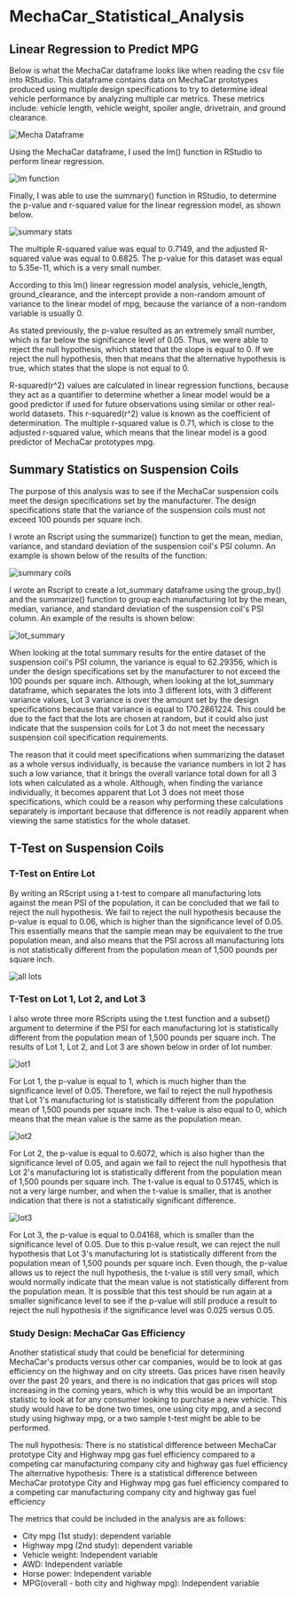 # MechaCar_Statistical_Analysis

## Linear Regression to Predict MPG 

Below is what the MechaCar dataframe looks like when reading the csv file into RStudio. This dataframe contains data on MechaCar prototypes produced using multiple design specifications to try to determine ideal vehicle performance by analyzing multiple car metrics. These metrics include: vehicle length, vehicle weight, spoiler angle, drivetrain, and ground clearance. 

![Mecha Dataframe](https://github.com/Lucky777b/MechaCar_Statistical_Analysis/blob/main/resources/MechaCar_mpg_df.png)

Using the MechaCar dataframe, I used the lm() function in RStudio to perform linear regression. 

![lm function](https://github.com/Lucky777b/MechaCar_Statistical_Analysis/blob/main/resources/MechaCar_linear_regression_model_multiple.png)

Finally, I was able to use the summary() function in RStudio, to determine the p-value and r-squared value for the linear regression model, as shown below. 

![summary stats](https://github.com/Lucky777b/MechaCar_Statistical_Analysis/blob/main/resources/MechaCar_summary_statistics.png)

The multiple R-squared value was equal to 0.7149, and the adjusted R-squared value was equal to 0.6825. The p-value for this dataset was equal to 5.35e-11, which is a very small number. 

According to this lm() linear regression model analysis, vehicle_length, ground_clearance, and the intercept provide a non-random amount of variance to the linear model of mpg, because the variance of a non-random variable is usually 0. 

As stated previously, the p-value resulted as an extremely small number, which is far below the significance level of 0.05. Thus, we were able to reject the null hypothesis, which stated that the slope is equal to 0. If we reject the null hypothesis, then that means that the alternative hypothesis is true, which states that the slope is not equal to 0. 

R-squared(r^2) values are calculated in linear regression functions, because they act as a quantifier to determine whether a linear model would be a good predictor if used for future observations using similar or other real-world datasets. This r-squared(r^2) value is known as the coefficient of determination. The multiple r-squared value is 0.71, which is close to the adjusted r-squared value, which means that the linear model is a good predictor of MechaCar prototypes mpg. 


## Summary Statistics on Suspension Coils

The purpose of this analysis was to see if the MechaCar suspension coils meet the design specifications set by the manufacturer. The design specifications state that the variance of the suspension coils must not exceed 100 pounds per square inch. 

I wrote an Rscript using the summarize() function to get the mean, median, variance, and standard deviation of the suspension coil's PSI column. An example is shown below of the results of the function: 

![summary coils](https://github.com/Lucky777b/MechaCar_Statistical_Analysis/blob/main/resources/suspCoil_total_summary.png)

I wrote an Rscript to create a lot_summary dataframe using the group_by() and the summarize() function to group each manufacturing lot by the mean, median, variance, and standard deviation of the suspension coil's PSI column. An example of the results is shown below: 

![lot_summary](https://github.com/Lucky777b/MechaCar_Statistical_Analysis/blob/main/resources/suspCoil_lot_summary.png)

When looking at the total summary results for the entire dataset of the suspension coil's PSI column, the variance is equal to 62.29356, which is under the design specifications set by the manufacturer to not exceed the 100 pounds per square inch. Although, when looking at the lot_summary dataframe, which separates the lots into 3 different lots, with 3 different variance values, Lot 3 variance is over the amount set by the design specifications because that variance is equal to 170.2861224. This could be due to the fact that the lots are chosen at random, but it could also just indicate that the suspension coils for Lot 3 do not meet the necessary suspension coil specification requirements. 

The reason that it could meet specifications when summarizing the dataset as a whole versus individually, is because the variance numbers in lot 2 has such a low variance, that it brings the overall variance total down for all 3 lots when calculated as a whole. Although, when finding the variance individually, it becomes apparent that Lot 3 does not meet those specifications, which could be a reason why performing these calculations separately is important because that difference is not readily apparent when viewing the same statistics for the whole dataset. 

## T-Test on Suspension Coils 

### T-Test on Entire Lot 

By writing an RScript using a t-test to compare all manufacturing lots against the mean PSI of the population, it can be concluded that we fail to reject the null hypothesis. We fail to reject the null hypothesis because the p-value is equal to 0.06, which is higher than the significance level of 0.05. This essentially means that the sample mean may be equivalent to the true population mean, and also means that the PSI across all manufacturing lots is not statistically different from the population mean of 1,500 pounds per square inch. 

![all lots](https://github.com/Lucky777b/MechaCar_Statistical_Analysis/blob/main/resources/t_test_all_lots.png)

### T-Test on Lot 1, Lot 2, and Lot 3

I also wrote three more RScripts using the t.test function and a subset() argument to determine if the PSI for each manufacturing lot is statistically different from the population mean of 1,500 pounds per square inch. The results of Lot 1, Lot 2, and Lot 3 are shown below in order of lot number. 

![lot1](https://github.com/Lucky777b/MechaCar_Statistical_Analysis/blob/main/resources/t_test_Lot1.png)

For Lot 1, the p-value is equal to 1, which is much higher than the significance level of 0.05. Therefore, we fail to reject the null hypothesis that Lot 1's manufacturing lot is statistically different from the population mean of 1,500 pounds per square inch. The t-value is also equal to 0, which means that the mean value is the same as the population mean. 

![lot2](https://github.com/Lucky777b/MechaCar_Statistical_Analysis/blob/main/resources/t_test_Lot2.png)

For Lot 2, the p-value is equal to 0.6072, which is also higher than the significance level of 0.05, and again we fail to reject the null hypothesis that Lot 2's manufacturing lot is statistically different from the population mean of 1,500 pounds per square inch. The t-value is equal to 0.51745, which is not a very large number, and when the t-value is smaller, that is another indication that there is not a statistically significant difference.

![lot3](https://github.com/Lucky777b/MechaCar_Statistical_Analysis/blob/main/resources/t_test_Lot3.png)

For Lot 3, the p-value is equal to 0.04168, which is smaller than the significance level of 0.05. Due to this p-value result, we can reject the null hypothesis that Lot 3's manufacturing lot is statistically different from the population mean of 1,500 pounds per square inch. Even though, the p-value allows us to reject the null hypothesis, the t-value is still very small, which would normally indicate that the mean value is not statistically different from the population mean. It is possible that this test should be run again at a smaller significance level to see if the p-value will still produce a result to reject the null hypothesis if the significance level was 0.025 versus 0.05. 

### Study Design: MechaCar Gas Efficiency 

Another statistical study that could be beneficial for determining MechaCar's products versus other car companies, would be to look at gas efficiency on the highway and on city streets. Gas prices have risen heavily over the past 20 years, and there is no indication that gas prices will stop increasing in the coming years, which is why this would be an important statistic to look at for any consumer looking to purchase a new vehicle. This study would have to be done two times, one using city mpg, and a second study using highway mpg, or a two sample t-test might be able to be performed. 

The null hypothesis: There is no statistical difference between MechaCar prototype City and Highway mpg gas fuel efficiency compared to a competing car manufacturing company city and highway gas fuel efficiency
The alternative hypothesis: There is a statistical difference between MechaCar prototype City and Highway mpg gas fuel efficiency compared to a competing car manufacturing company city and highway gas fuel efficiency

The metrics that could be included in the analysis are as follows: 

* City mpg (1st study): dependent variable 
* Highway mpg (2nd study): dependent variable
* Vehicle weight: Independent variable 
* AWD: Independent variable 
* Horse power: Independent variable 
* MPG(overall - both city and highway mpg): Independent variable
